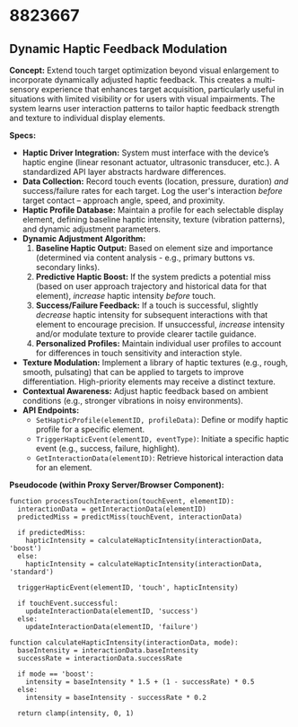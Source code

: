# 8823667

## Dynamic Haptic Feedback Modulation

**Concept:** Extend touch target optimization beyond visual enlargement to incorporate dynamically adjusted haptic feedback. This creates a multi-sensory experience that enhances target acquisition, particularly useful in situations with limited visibility or for users with visual impairments. The system learns user interaction patterns to tailor haptic feedback strength and texture to individual display elements.

**Specs:**

*   **Haptic Driver Integration:** System must interface with the device’s haptic engine (linear resonant actuator, ultrasonic transducer, etc.).  A standardized API layer abstracts hardware differences.
*   **Data Collection:** Record touch events (location, pressure, duration) *and* success/failure rates for each target. Log the user's interaction *before* target contact – approach angle, speed, and proximity.
*   **Haptic Profile Database:** Maintain a profile for each selectable display element, defining baseline haptic intensity, texture (vibration patterns), and dynamic adjustment parameters.
*   **Dynamic Adjustment Algorithm:** 
    1.  **Baseline Haptic Output:** Based on element size and importance (determined via content analysis - e.g., primary buttons vs. secondary links).
    2.  **Predictive Haptic Boost:** If the system predicts a potential miss (based on user approach trajectory and historical data for that element), *increase* haptic intensity *before* touch.
    3.  **Success/Failure Feedback:** If a touch is successful, slightly *decrease* haptic intensity for subsequent interactions with that element to encourage precision. If unsuccessful, *increase* intensity and/or modulate texture to provide clearer tactile guidance.
    4.  **Personalized Profiles:**  Maintain individual user profiles to account for differences in touch sensitivity and interaction style.
*   **Texture Modulation:** Implement a library of haptic textures (e.g., rough, smooth, pulsating) that can be applied to targets to improve differentiation.  High-priority elements may receive a distinct texture.
*   **Contextual Awareness:**  Adjust haptic feedback based on ambient conditions (e.g., stronger vibrations in noisy environments).
*   **API Endpoints:**
    *   `SetHapticProfile(elementID, profileData)`:  Define or modify haptic profile for a specific element.
    *   `TriggerHapticEvent(elementID, eventType)`:  Initiate a specific haptic event (e.g., success, failure, highlight).
    *   `GetInteractionData(elementID)`: Retrieve historical interaction data for an element.

**Pseudocode (within Proxy Server/Browser Component):**

```
function processTouchInteraction(touchEvent, elementID):
  interactionData = getInteractionData(elementID)
  predictedMiss = predictMiss(touchEvent, interactionData)

  if predictedMiss:
    hapticIntensity = calculateHapticIntensity(interactionData, 'boost')
  else:
    hapticIntensity = calculateHapticIntensity(interactionData, 'standard')

  triggerHapticEvent(elementID, 'touch', hapticIntensity)

  if touchEvent.successful:
    updateInteractionData(elementID, 'success')
  else:
    updateInteractionData(elementID, 'failure')

function calculateHapticIntensity(interactionData, mode):
  baseIntensity = interactionData.baseIntensity
  successRate = interactionData.successRate

  if mode == 'boost':
    intensity = baseIntensity * 1.5 + (1 - successRate) * 0.5 
  else:
    intensity = baseIntensity - successRate * 0.2
  
  return clamp(intensity, 0, 1)
```